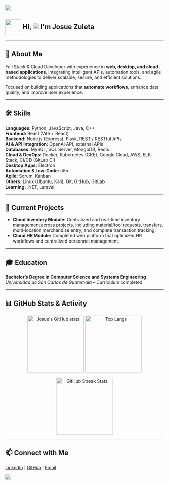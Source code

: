 <!-- flicker line -->
 <img src="https://user-images.githubusercontent.com/73097560/115834477-dbab4500-a447-11eb-908a-139a6edaec5c.gif">

## <picture align="center"><img align="center" src = "https://github.com/7oSkaaa/7oSkaaa/blob/main/Images/about_me.gif?raw=true" width = 50px></picture>  <b> <b>Hi, </b><img src="https://media.giphy.com/media/hvRJCLFzcasrR4ia7z/giphy.gif" width="20"> I'm Josue Zuleta </b> 

---

## 🚀 About Me
Full Stack & Cloud Developer with experience in **web, desktop, and cloud-based applications**, integrating intelligent APIs, automation tools, and agile methodologies to deliver scalable, secure, and efficient solutions.  

Focused on building applications that **automate workflows**, enhance data quality, and improve user experience.

---

## 🛠 Skills
**Languages:** Python, JavaScript, Java, C++  
**Frontend:** React (Vite + React)  
**Backend:** Node.js (Express), Flask, REST / RESTful APIs  
**AI & API Integration:** OpenAI API, external APIs  
**Databases:** MySQL, SQL Server, MongoDB, Redis  
**Cloud & DevOps:** Docker, Kubernetes (GKE), Google Cloud, AWS, ELK Stack, CI/CD (GitLab CI)  
**Desktop Apps:** Electron  
**Automation & Low-Code:** n8n  
**Agile:** Scrum, Kanban  
**Others:** Linux (Ubuntu, Kali), Git, GitHub, GitLab  
**Learning:** .NET, Laravel  

---

## 📌 Current Projects
- **Cloud Inventory Module:** Centralized and real-time inventory management across projects, including material/tool requests, transfers, multi-location merchandise entry, and complete transaction tracking.  
- **Cloud HR Module:** Completed web platform that optimized HR workflows and centralized personnel management.

---

## 🎓 Education
**Bachelor’s Degree in Computer Science and Systems Engineering**  
*Universidad de San Carlos de Guatemala* – Curriculum completed

---

## 📊 GitHub Stats & Activity
<p align="center">
  <img src="https://github-readme-stats.vercel.app/api?username=joshi-debb&show_icons=true&theme=tokyonight" alt="Josue's GitHub stats" height="180"/>
  <img src="https://github-readme-stats.vercel.app/api/top-langs/?username=joshi-debb&layout=compact&theme=tokyonight" alt="Top Langs" height="180"/>
</p>

<p align="center">
  <img src="https://github-readme-streak-stats.herokuapp.com/?user=joshi-debb&theme=tokyonight" alt="GitHub Streak Stats" height="180"/>
</p>

---

## 📫 Connect with Me
[LinkedIn](https://www.linkedin.com/in/josue-zuleta/) | [GitHub](https://github.com/joshi-debb) | [Email](mailto:mym.jayjay@gmail.com)

<!-- Flicker line -->
<img src="https://user-images.githubusercontent.com/73097560/115834477-dbab4500-a447-11eb-908a-139a6edaec5c.gif">